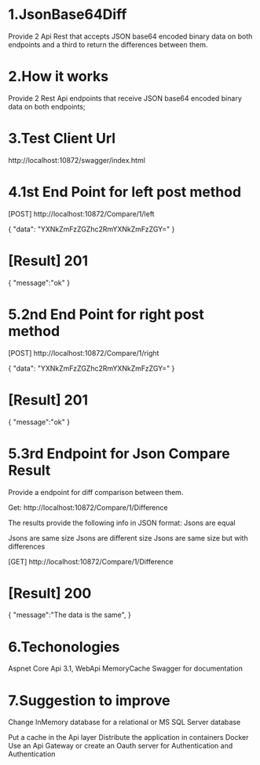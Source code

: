 1.JsonBase64Diff
===================================================================

Provide 2 Api Rest that accepts JSON base64 encoded binary data on both endpoints and a third to return the differences between them.

2.How it works
===================================================================

Provide 2 Rest Api endpoints that receive JSON base64 encoded binary data on both endpoints;

3.Test Client Url
=====================================================================
http://localhost:10872/swagger/index.html

4.1st End Point for left post method
=====================================================================
[POST]
http://localhost:10872/Compare/1/left

{
  "data": "YXNkZmFzZGZhc2RmYXNkZmFzZGY="
}

[Result] 201
=====================================================================
{
  "message":"ok"
}

5.2nd End Point for right post method
=====================================================================
[POST] 
http://localhost:10872/Compare/1/right

{
  "data": "YXNkZmFzZGZhc2RmYXNkZmFzZGY="
}

[Result] 201
=====================================================================
{
  "message":"ok"
}

5.3rd Endpoint for Json Compare Result 
=====================================================================
Provide a endpoint for diff comparison between them.

Get: http://localhost:10872/Compare/1/Difference

The results provide the following info in JSON format:
Jsons are equal

Jsons are same size
Jsons are different size
Jsons are same size but with differences

[GET] 
http://localhost:10872/Compare/1/Difference

[Result] 200
=====================================================================
{
  "message":"The data is the same",
}

6.Techonologies
========================
Aspnet Core Api 3.1,
WebApi
MemoryCache
Swagger for documentation

7.Suggestion to improve
==============================
Change InMemory database for a relational or MS SQL Server database

Put a cache in the Api layer
Distribute the application in containers Docker
Use an Api Gateway or create an Oauth server for Authentication and Authentication


